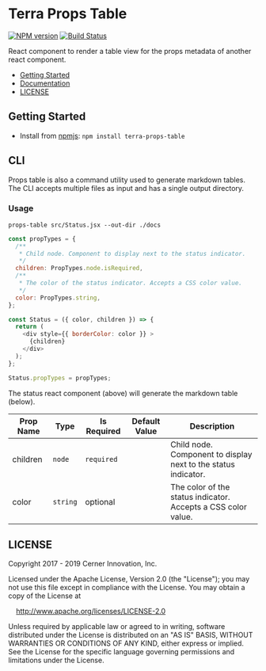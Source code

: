 # Terra Props Table


[![NPM version](https://badgen.net/npm/v/terra-props-table)](https://www.npmjs.org/package/terra-props-table)
[![Build Status](https://badgen.net/travis/cerner/terra-core)](https://travis-ci.com/cerner/terra-core)

React component to render a table view for the props metadata of another react component.

- [Getting Started](#getting-started)
- [Documentation](https://github.com/cerner/terra-core/tree/master/packages/terra-props-table/docs)
- [LICENSE](#license)

## Getting Started

- Install from [npmjs](https://www.npmjs.com): `npm install terra-props-table`

## CLI
Props table is also a command utility used to generate markdown tables. The CLI accepts multiple files as input and has a single output directory.

### Usage
```
props-table src/Status.jsx --out-dir ./docs
```



```js
const propTypes = {
  /**
   * Child node. Component to display next to the status indicator.
   */
  children: PropTypes.node.isRequired,
  /**
   * The color of the status indicator. Accepts a CSS color value.
   */
  color: PropTypes.string,
};

const Status = ({ color, children }) => {
  return (
    <div style={{ borderColor: color }} >
      {children}
    </div>
  );
};

Status.propTypes = propTypes;
```

The status react component (above) will generate the markdown table (below).

| Prop Name | Type | Is Required | Default Value | Description |
|-|-|-|-|-|
| children| `node`| `required`| | Child node. Component to display next to the status indicator.|
| color| `string`| optional| | The color of the status indicator. Accepts a CSS color value.|

## LICENSE

Copyright 2017 - 2019 Cerner Innovation, Inc.

Licensed under the Apache License, Version 2.0 (the "License"); you may not use this file except in compliance with the License. You may obtain a copy of the License at

&nbsp;&nbsp;&nbsp;&nbsp;http://www.apache.org/licenses/LICENSE-2.0

Unless required by applicable law or agreed to in writing, software distributed under the License is distributed on an "AS IS" BASIS, WITHOUT WARRANTIES OR CONDITIONS OF ANY KIND, either express or implied. See the License for the specific language governing permissions and limitations under the License.
